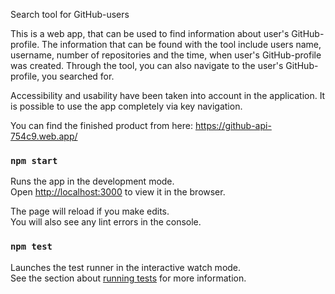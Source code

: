 Search tool for GitHub-users

This is a web app, that can be used to find information about user's GitHub-profile. The information that can be found with the tool include users name, username, number of repositories and the time, when user's GitHub-profile was created. Through the tool, you can also navigate to the user's GitHub-profile, you searched for. 

Accessibility and usability have been taken into account in the application. It is possible to use the app completely via key navigation.

You can find the finished product from here: https://github-api-754c9.web.app/

### `npm start`

Runs the app in the development mode.\
Open [http://localhost:3000](http://localhost:3000) to view it in the browser.

The page will reload if you make edits.\
You will also see any lint errors in the console.

### `npm test`

Launches the test runner in the interactive watch mode.\
See the section about [running tests](https://facebook.github.io/create-react-app/docs/running-tests) for more information.



